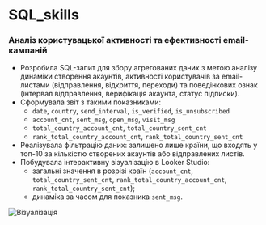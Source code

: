 # SQL_skills

### Аналіз користувацької активності та ефективності email-кампаній

- Розробила SQL-запит для збору агрегованих даних з метою аналізу динаміки створення акаунтів, активності користувачів за email-листами (відправлення, відкриття, переходи) та поведінкових ознак (інтервал відправлення, верифікація акаунта, статус підписки).
- Сформувала звіт з такими показниками:
  - `date`, `country`, `send_interval`, `is_verified`, `is_unsubscribed`
  - `account_cnt`, `sent_msg`, `open_msg`, `visit_msg`
  - `total_country_account_cnt`, `total_country_sent_cnt`
  - `rank_total_country_account_cnt`, `rank_total_country_sent_cnt`
- Реалізувала фільтрацію даних: залишено лише країни, що входять у топ-10 за кількістю створених акаунтів або відправлених листів.
- Побудувала інтерактивну візуалізацію в Looker Studio:
  - загальні значення в розрізі країн (`account_cnt`, `total_country_sent_cnt`, `rank_total_country_account_cnt`, `rank_total_country_sent_cnt`);
  - динаміка за часом для показника `sent_msg`.
 

![Візуалізація](https://snipboard.io/7ipfcg.jpg)

